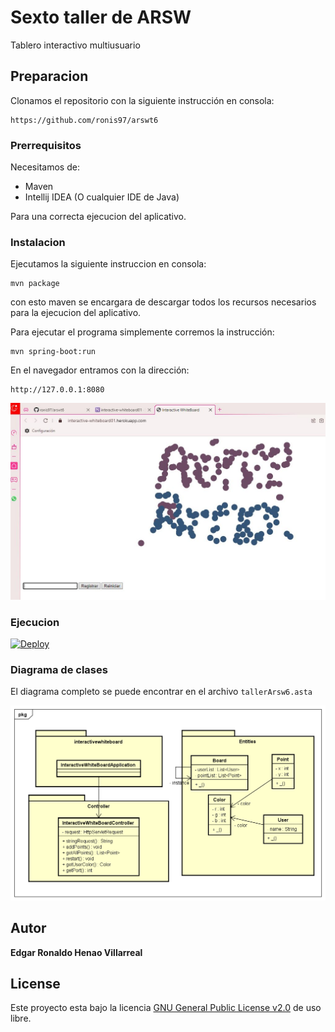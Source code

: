 # Sexto taller de ARSW

Tablero interactivo multiusuario

## Preparacion

Clonamos el repositorio con la siguiente instrucción en consola:

```
https://github.com/ronis97/arswt6
```


### Prerrequisitos

Necesitamos de:
* Maven
* Intellij IDEA (O cualquier IDE de Java)

Para una correcta ejecucion del aplicativo.

### Instalacion

Ejecutamos la siguiente instruccion en consola:

```
mvn package
```

con esto maven se encargara de descargar todos los recursos necesarios para la ejecucion del aplicativo.

Para ejecutar el programa simplemente corremos la instrucción:

```
mvn spring-boot:run
```

En el navegador entramos con la dirección:

```
http://127.0.0.1:8080
```

![](https://github.com/ronis97/arswt6/blob/main/resources/Captura.JPG)


### Ejecucion

[![Deploy](https://www.herokucdn.com/deploy/button.svg)](https://interactive-whiteboard01.herokuapp.com)



### Diagrama de clases

El diagrama completo se puede encontrar en el archivo `tallerArsw6.asta` 

![](https://github.com/ronis97/arswt6/blob/main/resources/diagramaclases.png)




## Autor

**Edgar Ronaldo Henao Villarreal**


## License

Este proyecto esta bajo la licencia [GNU General Public License v2.0](https://github.com/ronis97/ARSW-T1/blob/master/LICENSE) de uso libre. 




